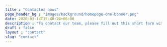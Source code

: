 ```yaml
---
title : "Contactez nous"
page_header_bg : "images/background/homepage-one-banner.png"
date: 2020-03-14T15:40:24+06:00
description : "To contact our team, please fill out this short form with your contact information for return."
draft : false
layout : "contact"
slug: "contact"
---
```

